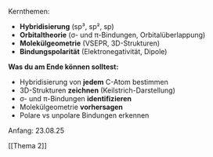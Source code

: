 Kernthemen:
- **Hybridisierung** (sp³, sp², sp)
- **Orbitaltheorie** (σ- und π-Bindungen, Orbitalüberlappung)
- **Molekülgeometrie** (VSEPR, 3D-Strukturen)
- **Bindungspolarität** (Elektronegativität, Dipole)


**Was du am Ende können solltest:**
- Hybridisierung von **jedem** C-Atom bestimmen
- 3D-Strukturen **zeichnen** (Keilstrich-Darstellung)
- σ- und π-Bindungen **identifizieren**
- Molekülgeometrie **vorhersagen**
- Polare vs unpolare Bindungen erkennen


Anfang: 23.08.25

[[Thema 2]]